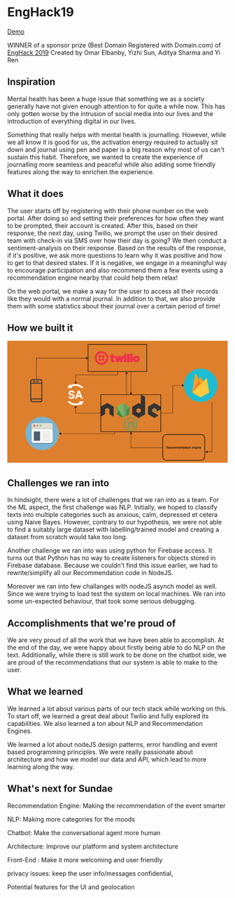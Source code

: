 # EngHack19

 [Demo](https://sundae-d9273.appspot.com/api/v1)
 
 WINNER of a sponsor prize (Best Domain Registered with Domain.com) of [EngHack 2019](https://devpost.com/software/sundae)
 Created by Omar Elbanby, Yizhi Sun, Aditya Sharma and Yi Ren
 
## Inspiration
Mental health has been a huge issue that something we as a society generally have not given enough attention to for quite a while now. This has only gotten worse by the intrusion of social media into our lives and the introduction of everything digital in our lives.

Something that really helps with mental health is journalling. However, while we all know it is good for us, the activation energy required to actually sit down and journal using pen and paper is a big reason why most of us can't sustain this habit. Therefore, we wanted to create the experience of journalling more seamless and peaceful while also adding some friendly features along the way to enrichen the experience.

## What it does
The user starts off by registering with their phone number on the web portal. After doing so and setting their preferences for how often they want to be prompted, their account is created. After this, based on their response, the next day, using Twilio, we prompt the user on their desired team with check-in via SMS over how their day is going? We then conduct a sentiment-analysis on their response. Based on the results of the response, if it's positive, we ask more questions to learn why it was positive and how to get to that desired states. If it is negative, we engage in a meaningful way to encourage participation and also recommend them a few events using a recommendation engine nearby that could help them relax!

On the web portal, we make a way for the user to access all their records like they would with a normal journal. In addition to that, we also provide them with some statistics about their journal over a certain period of time!

## How we built it

![alt text](https://github.com/Elbanby/EngHack2019/blob/master/system_architecture.png)


## Challenges we ran into
In hindsight, there were a lot of challenges that we ran into as a team. For the ML aspect, the first challenge was NLP. Initially, we hoped to classify texts into multiple categories such as anxious, calm, depressed et cetera using Naive Bayes. However, contrary to our hypothesis, we were not able to find a suitably large dataset with labelling/trained model and creating a dataset from scratch would take too long.

Another challenge we ran into was using python for Firebase access. It turns out that Python has no way to create listeners for objects stored in Firebase database. Because we couldn't find this issue earlier, we had to rewrite/simplify all our Recommendation code in NodeJS.

Moreover we ran into few challanges with nodeJS asynch model as well. Since we were trying to load test the system on local machines. We ran into some un-expected behaviour, that took some serious debugging. 

## Accomplishments that we're proud of
We are very proud of all the work that we have been able to accomplish. At the end of the day, we were happy about firstly being able to do NLP on the text. Additionally, while there is still work to be done on the chatbot side, we are proud of the recommendations that our system is able to make to the user.

## What we learned
We learned a lot about various parts of our tech stack while working on this. To start off, we learned a great deal about Twilio and fully explored its capabilities. We also learned a ton about NLP and Recommendation Engines.

We learned a lot about nodeJS design patterns, error handling and event based programming principles. We were really passionate about architecture and how we model our data and API, which lead to more learning along the way.

## What's next for Sundae
Recommendation Engine: Making the recommendation of the event smarter

NLP: Making more categories for the moods

Chatbot: Make the conversational agent more human

Architecture: Improve our platform and system architecture

Front-End : Make it more welcoming and user friendly

privacy issues: keep the user info/messages confidential, 

Potential features for the UI and geolocation

